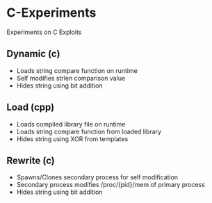 # C-Experiments
Experiments on C Exploits

## Dynamic (c)
- Loads string compare function on runtime
- Self modifies strlen comparison value
- Hides string using bit addition

## Load (cpp)
- Loads compiled library file on runtime
- Loads string compare function from loaded library
- Hides string using XOR from templates

## Rewrite (c)
- Spawns/Clones secondary process for self modification
- Secondary process modifies /proc/{pid}/mem of primary process
- Hides string using bit addition
